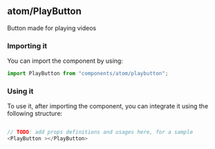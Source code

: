 ## atom/PlayButton

Button made for playing videos

### Importing it

You can import the component by using:

```js
import PlayButton from "components/atom/playbutton";
```

### Using it

To use it, after importing the component, you can integrate it using the following structure:

```js

// TODO: add props definitions and usages here, for a sample
<PlayButton ></PlayButton>

```